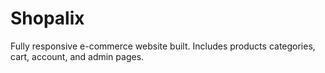 # Shopalix
Fully responsive e-commerce website built. Includes products categories, cart, account, and admin pages.
